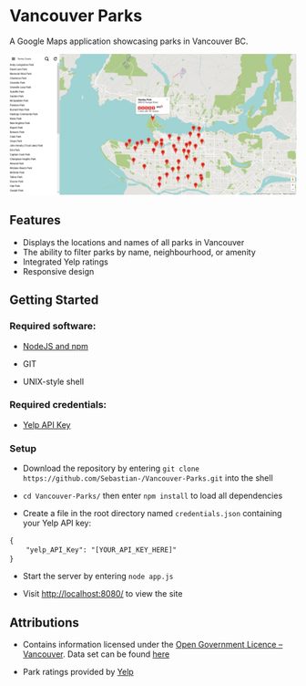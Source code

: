# Vancouver Parks

A Google Maps application showcasing parks in Vancouver BC.

<img src="screenshots/desktop.png">

## Features

* Displays the locations and names of all parks in Vancouver
* The ability to filter parks by name, neighbourhood, or amenity
* Integrated Yelp ratings
* Responsive design

## Getting Started

### Required software:

* [NodeJS and npm](https://nodejs.org/en/)

* GIT

* UNIX-style shell

### Required credentials:

* [Yelp API Key](https://www.yelp.com/developers/documentation/v3/authentication)

### Setup

* Download the repository by entering `git clone https://github.com/Sebastian-/Vancouver-Parks.git` into the shell

* `cd Vancouver-Parks/` then enter `npm install` to load all dependencies

* Create a file in the root directory named `credentials.json` containing your Yelp API key:

```
{
    "yelp_API_Key": "[YOUR_API_KEY_HERE]"
}
```

* Start the server by entering `node app.js`

* Visit [http://localhost:8080/](http://localhost:8080/) to view the site

## Attributions

* Contains information licensed under the [Open Government Licence – Vancouver](http://vancouver.ca/your-government/open-data-catalogue.aspx). Data set can be found [here](http://data.vancouver.ca/datacatalogue/parkListing.htm)

* Park ratings provided by [Yelp](https://www.yelp.com/)
